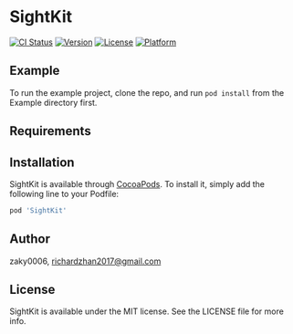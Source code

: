 # SightKit

[![CI Status](https://img.shields.io/travis/zaky0006/SightKit.svg?style=flat)](https://travis-ci.org/zaky0006/SightKit)
[![Version](https://img.shields.io/cocoapods/v/SightKit.svg?style=flat)](https://cocoapods.org/pods/SightKit)
[![License](https://img.shields.io/cocoapods/l/SightKit.svg?style=flat)](https://cocoapods.org/pods/SightKit)
[![Platform](https://img.shields.io/cocoapods/p/SightKit.svg?style=flat)](https://cocoapods.org/pods/SightKit)

## Example

To run the example project, clone the repo, and run `pod install` from the Example directory first.

## Requirements

## Installation

SightKit is available through [CocoaPods](https://cocoapods.org). To install
it, simply add the following line to your Podfile:

```ruby
pod 'SightKit'
```

## Author

zaky0006, richardzhan2017@gmail.com

## License

SightKit is available under the MIT license. See the LICENSE file for more info.
